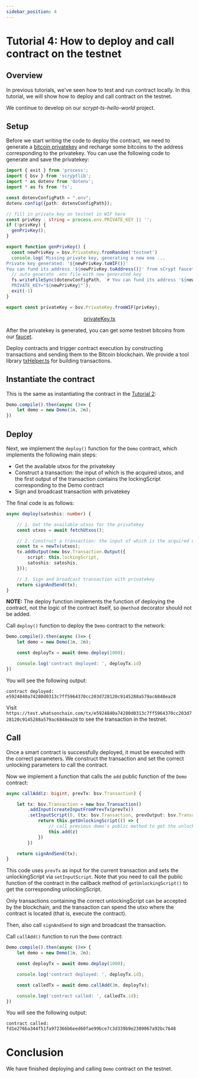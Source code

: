```yaml
---
sidebar_position: 4
---
```


# Tutorial 4: How to deploy and call contract on the testnet


## Overview

In previous tutorials, we've seen how to test and run contract locally. In this tutorial, we will show how to deploy and call contract on the testnet. 

We continue to develop on our *scrypt-ts-hello-world* project.

## Setup

Before we start writing the code to deploy the contract, we need to generate a [bitcoin privatekey](https://en.bitcoin.it/wiki/Private_key) and recharge some bitcoins to the address corresponding to the privatekey. You can use the following code to generate and save the privatekey:

```ts
import { exit } from 'process';
import { bsv } from 'scryptlib';
import * as dotenv from 'dotenv';
import * as fs from 'fs';

const dotenvConfigPath = ".env";
dotenv.config({path: dotenvConfigPath});

// fill in private key on testnet in WIF here
const privKey : string = process.env.PRIVATE_KEY || '';
if (!privKey) {
  genPrivKey();
}

export function genPrivKey() {
  const newPrivKey = bsv.PrivateKey.fromRandom('testnet')
  console.log(`Missing private key, generating a new one ...
Private key generated: '${newPrivKey.toWIF()}'
You can fund its address '${newPrivKey.toAddress()}' from sCrypt faucet https://scrypt.io/#faucet`);
  // auto generate .env file with new generated key
  fs.writeFileSync(dotenvConfigPath, `# You can fund its address '${newPrivKey.toAddress()}' from sCrypt faucet https://scrypt.io/#faucet
  PRIVATE_KEY="${newPrivKey}"`);
  exit(-1)
}

export const privateKey = bsv.PrivateKey.fromWIF(privKey);
```

<center><a href="https://github.com/sCrypt-Inc/scryptTS-example/blob/master/privateKey.ts">privateKey.ts</a></center>

After the privatekey is generated, you can get some testnet bitcoins from our [faucet](https://scrypt.io/#faucet).


Deploy contracts and trigger contract execution by constructing transactions and sending them to the Bitcoin blockchain. We provide a tool library [txHelper.ts](https://github.com/sCrypt-Inc/scryptTS-example/blob/f85dcf7a5d96979f39b5f512466bd9f4bdd22693/txHelper.ts#L32) for building transactions.

## Instantiate the contract

This is the same as instantiating the contract in the [Tutorial 2](./how-to-test-contract.md#instantiate-the-contract):

```ts
Demo.compile().then(async ()=> {
    let demo = new Demo(1n, 2n);
})
```

## Deploy


Next, we implement the `deploy()` function for the `Demo` contract, which implements the following main steps:

- Get the available utxos for the privatekey
- Construct a transaction: the input of which is the acquired utxos, and the first output of the transaction contains the lockingScript corresponding to the Demo contract
- Sign and broadcast transaction with privatekey

The final code is as follows:

```ts
async deploy(satoshis: number) {

    // 1. Get the available utxos for the privatekey
    const utxos = await fetchUtxos();

    // 2. Construct a transaction: the input of which is the acquired utxos, and the first output of the transaction contains the lockingScript corresponding to the Demo contract
    const tx = newTx(utxos);
    tx.addOutput(new bsv.Transaction.Output({
        script: this.lockingScript,
        satoshis: satoshis,
    }));

    // 3. Sign and broadcast transaction with privatekey
    return signAndSend(tx);
}
```

**NOTE:** The deploy function implements the function of deploying the contract, not the logic of the contract itself, so `@method` decorator should not be added.

Call `deploy()` function to deploy the `Demo` contract to the network:

```ts
Demo.compile().then(async ()=> {
    let demo = new Demo(1n, 2n);

    const deployTx = await demo.deploy(1000);

    console.log('contract deployed: ', deployTx.id)
})
```

You will see the following output:

```
contract deployed:  e5924840a74280d0313c7ff5964370cc203d728120c9145288a579ac6848ea28
```

Visit `https://test.whatsonchain.com/tx/e5924840a74280d0313c7ff5964370cc203d728120c9145288a579ac6848ea28` to see the transaction in the testnet.

## Call

Once a smart contract is successfully deployed, it must be executed with the correct parameters. We construct the transaction and set the correct unlocking parameters to call the contract.

Now we implement a function that calls the `add` public function of the `Demo` contract:

```ts
async callAdd(z: bigint, prevTx: bsv.Transaction) {

    let tx: bsv.Transaction = new bsv.Transaction()
        .addInput(createInputFromPrevTx(prevTx))
        .setInputScript(0, (tx: bsv.Transaction, prevOutput: bsv.Transaction.Output) => {
            return this.getUnlockingScript(() => {
                // call previous demo's public method to get the unlocking script.
                this.add(z)
            })
        })

    return signAndSend(tx);
}
```

This code uses `prevTx` as input for the current transaction and sets the unlockingScript via `setInputScript`. Note that you need to call the public function of the contract in the callback method of `getUnlockingScript()` to get the corresponding unlockingScript.

Only transactions containing the correct unlockingScript can be accepted by the blockchain, and the transaction can spend the utxo where the contract is located (that is, execute the contract).

Then, also call `signAndSend` to sign and broadcast the transaction.

Call `callAdd()` function to run the `Demo` contract:

```ts
Demo.compile().then(async ()=> {
    let demo = new Demo(1n, 2n);

    const deployTx = await demo.deploy(1000);

    console.log('contract deployed: ', deployTx.id);

    const calledTx = await demo.callAdd(3n, deployTx);

    console.log('contract called: ', calledTx.id);
})
```

You will see the following output:

```
contract called:  fd1e276ba344f51fa972366b6eed60fae99bce7c3d339b9e2389067a92bc7648
```

# Conclusion

We have finished deploying and calling `Demo` contract on the testnet.
















